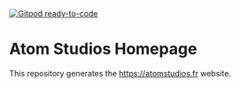 [![Gitpod ready-to-code](https://img.shields.io/badge/Gitpod-ready--to--code-blue?logo=gitpod)](https://gitpod.io/#https://github.com/atomstudiosfr/homepage)

# Atom Studios Homepage

This repository generates the https://atomstudios.fr website.

